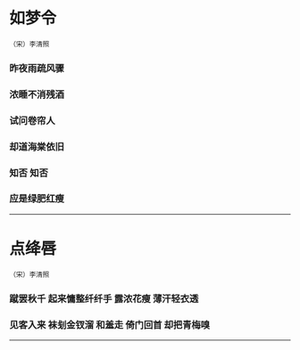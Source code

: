 # 如梦令

    （宋）李清照

### 昨夜雨疏风骤
### 浓睡不消残酒
### 试问卷帘人
### 却道海棠依旧
### 知否 知否
### 应是绿肥红瘦

---

# 点绛唇

    （宋）李清照

###  蹴罢秋千 起来慵整纤纤手 露浓花瘦 薄汗轻衣透
###  见客入来 袜刬金钗溜 和羞走 倚门回首 却把青梅嗅

---
